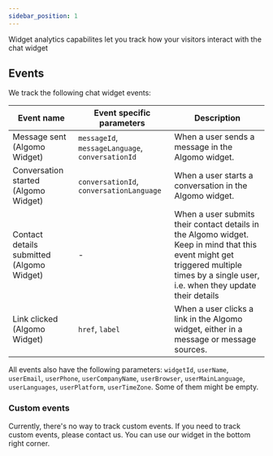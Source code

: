```yaml
---
sidebar_position: 1
---
```


Widget analytics capabilites let you track how your visitors interact with the chat widget

## Events

We track the following chat widget events:

| Event name                                | Event specific parameters                        | Description                                                                                                                                                                           |
| ----------------------------------------- | ------------------------------------------------ | ------------------------------------------------------------------------------------------------------------------------------------------------------------------------------------- |
| Message sent (Algomo Widget)              | `messageId`, `messageLanguage`, `conversationId` | When a user sends a message in the Algomo widget.                                                                                                                                     |
| Conversation started (Algomo Widget)      | `conversationId`, `conversationLanguage`         | When a user starts a conversation in the Algomo widget.                                                                                                                               |
| Contact details submitted (Algomo Widget) | -                                                | When a user submits their contact details in the Algomo widget. Keep in mind that this event might get triggered multiple times by a single user, i.e. when they update their details |
| Link clicked (Algomo Widget)              | `href`, `label`                                  | When a user clicks a link in the Algomo widget, either in a message or message sources.                                                                                               |

All events also have the following parameters: `widgetId`, `userName`, `userEmail`, `userPhone`, `userCompanyName`, `userBrowser`, `userMainLanguage`, `userLanguages`, `userPlatform`, `userTimeZone`. Some of them might be empty.

### Custom events

Currently, there's no way to track custom events. If you need to track custom events, please contact us. You can use our widget in the bottom right corner.
